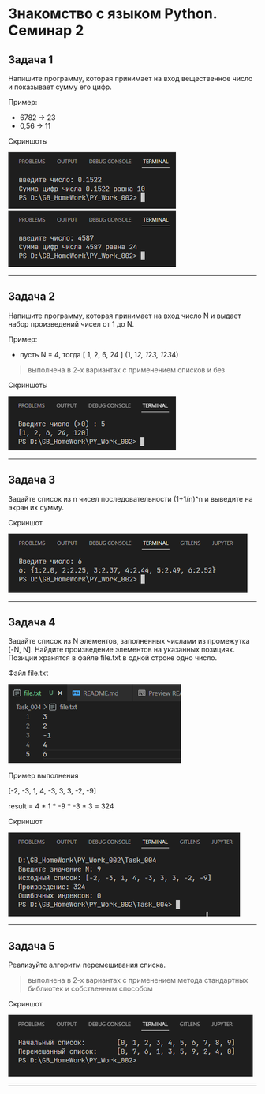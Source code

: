 # Знакомство с языком Python. Семинар 2

## Задача 1

Напишите программу, которая принимает на вход вещественное число и показывает сумму его цифр.

Пример:

- 6782 -> 23
- 0,56 -> 11

Скриншоты

!['Скрин 1'](/ScreenShots/task_001_01.png 'Screen 1')
!['Скрин 2'](/ScreenShots/task_001_02.png 'Screen 2')

---

## Задача 2

Напишите программу, которая принимает на вход число N и выдает набор произведений чисел от 1 до N.

Пример:

- пусть N = 4, тогда [ 1, 2, 6, 24 ] (1, 1*2, 1*2*3, 1*2*3*4)

> выполнена в 2-х вариантах с применением списков и без

Скриншоты

!['Скрин 3'](/ScreenShots/task_002_01.png 'Screen 3')

---

## Задача 3

Задайте список из n чисел последовательности (1+1/n)^n и выведите на экран их сумму.

Скриншот

!['Скрин 4'](/ScreenShots/task_003_01.png 'Screen 4')

---

## Задача 4

Задайте список из N элементов, заполненных числами из промежутка [-N, N]. Найдите произведение элементов на указанных позициях. Позиции хранятся в файле file.txt в одной строке одно число.

Файл file.txt

!['Скрин 5'](/ScreenShots/task_004_01.png 'Screen 5')

Пример выполнения 

[-2, -3, 1, 4, -3, 3, 3, -2, -9]

result = 4 * 1 * -9 * -3 * 3 = 324

Скриншот 

!['Скрин 5'](/ScreenShots/task_004_02.png 'Screen 5')

---

## Задача 5

Реализуйте алгоритм перемешивания списка.

> выполнена в 2-х вариантах с применением метода стандартных библиотек и собственным способом

Скриншот 

!['Скрин 6'](/ScreenShots/task_005_01.png 'Screen 6')

---